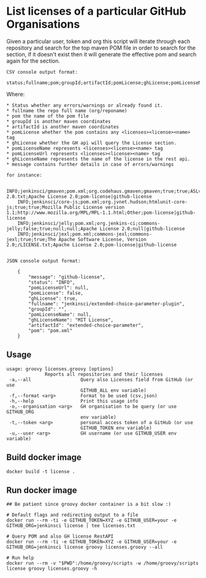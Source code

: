 # List licenses of a particular GitHub Organisations


Given a particular user, token and org this script will iterate through each
repository and search for the top maven POM file in order to search for the <licenses>
section, if it doesn't exist then it will generate the effective pom and search again
for the <licenses> section.

    CSV console output format:

    status;fullname;pom;groupId;artifactId;pomLicense;ghLicense;pomLicenseName;pomLicenseUrl;ghLicenseName;message


Where:

    * Status whether any errors/warnings or already found it.
    * fullname the repo full name (org/reponame)
    * pom the name of the pom file
    * groupId is another maven coordinates
    * artifactId is another maven coordinates
    * pomLicense whether the pom contains any <licenses><license><name> tag
    * ghLicense whether the GH api will query the License section.
    * pomLicenseName represents <licenses><license><name> tag
    * pomLicenseUrl represents <licenses><license><name> tag
    * ghLicenseName represents the name of the license in the rest api.
    * message contains further details in case of errors/warnings

    for instance:

        INFO;jenkinsci/gmaven;pom.xml;org.codehaus.gmaven;gmaven;true;true;ASLv2;http://www.apache.org/licenses/LICENSE-2.0.txt;Apache License 2.0;pom-license|github-license
        INFO;jenkinsci/core-js;pom.xml;org.jvnet.hudson;htmlunit-core-js;true;true;Mozilla Public License version 1.1;http://www.mozilla.org/MPL/MPL-1.1.html;Other;pom-license|github-license
        INFO;jenkinsci/jelly;pom.xml;org.jenkins-ci;commons-jelly;false;true;null;null;Apache License 2.0;null|github-license
        INFO;jenkinsci/jexl;pom.xml;commons-jexl;commons-jexl;true;true;The Apache Software License, Version 2.0;/LICENSE.txt;Apache License 2.0;pom-license|github-license


    JSON console output format:

        {
            "message": "github-license",
            "status": "INFO",
            "pomLicenseUrl": null,
            "pomLicense": false,
            "ghLicense": true,
            "fullname": "jenkinsci/extended-choice-parameter-plugin",
            "groupId": "",
            "pomLicenseName": null,
            "ghLicenseName": "MIT License",
            "artifactId": "extended-choice-parameter",
            "pom": "pom.xml"
        }

## Usage

    usage: groovy licenses.groovy [options]
                  Reports all repositories and their licenses
     -a,--all                  Query also Licenses field from GitHub (or use
                               GITHUB_ALL env variable)
     -f,--format <arg>         Format to be used (csv,json)
     -h,--help                 Print this usage info
     -o,--organisation <arg>   GH organisation to be query (or use GITHUB_ORG
                               env variable)
     -t,--token <arg>          personal access token of a GitHub (or use
                               GITHUB_TOKEN env variable)
     -u,--user <arg>           GH username (or use GITHUB_USER env variable)

## Build docker image

    docker build -t license .

## Run docker image

    ## Be patient since groovy docker container is a bit slow :)

    # Default flags and redirecting output to a file
    docker run --rm -ti -e GITHUB_TOKEN=XYZ -e GITHUB_USER=your -e GITHUB_ORG=jenkinsci license | tee licenses.txt

    # Query POM and also GH license RestAPI
    docker run --rm -ti -e GITHUB_TOKEN=XYZ -e GITHUB_USER=your -e GITHUB_ORG=jenkinsci license groovy licenses.groovy --all

    # Run help
    docker run --rm -v "$PWD":/home/groovy/scripts -w /home/groovy/scripts license groovy licenses.groovy -h

